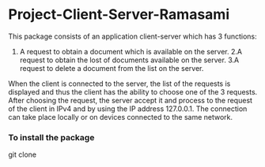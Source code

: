 # Project-Client-Server-Ramasami

This package consists of an application client-server which has 3 functions:
1. A request to obtain a document which is available on the server.
2.A request to obtain the lost of documents available on the server.
3.A request to delete a document from the list on the server.

When the client is connected to the server, the list of the requests is displayed and thus the client has the ability to choose one of the 3 requests. After choosing the request, the server accept it and process to the request of the client in IPv4 and by using the IP address 127.0.0.1. The connection can take place locally or on devices connected to the same network.

### To install the package
git clone 

